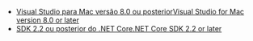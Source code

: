 * [<span data-ttu-id="957e8-101">Visual Studio para Mac versão 8.0 ou posterior</span><span class="sxs-lookup"><span data-stu-id="957e8-101">Visual Studio for Mac version 8.0 or later</span></span>](https://visualstudio.microsoft.com/downloads/)
* [<span data-ttu-id="957e8-102">SDK 2.2 ou posterior do .NET Core</span><span class="sxs-lookup"><span data-stu-id="957e8-102">.NET Core SDK 2.2 or later</span></span>](https://www.microsoft.com/net/download/all)
